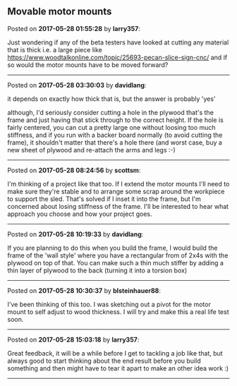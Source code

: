 ## Movable motor mounts
Posted on **2017-05-28 01:55:28** by **larry357**:

Just wondering if any of the beta testers have looked at cutting any material that is thick i.e. a large piece like https://www.woodtalkonline.com/topic/25693-pecan-slice-sign-cnc/ and if so would the motor mounts have to be moved forward?

---

Posted on **2017-05-28 03:30:03** by **davidlang**:

it depends on exactly how thick that is, but the answer is probably 'yes'



although, I'd seriously consider cutting a hole in the plywood that's the frame and just having that stick through to the correct height. If the hole is fairly centered, you can cut a pretty large one without loosing too much stiffness, and if you run with a backer board normally (to avoid cutting the frame), it shouldn't matter that there's a hole there (and worst case, buy a new sheet of plywood and re-attach the arms and legs :-)

---

Posted on **2017-05-28 08:24:56** by **scottsm**:

I'm thinking of a project like that too. If I extend the motor mounts I'll need to make sure they're stable and to arrange some scrap around the workpiece to support the sled. That's solved if I inset it into the frame, but I'm concerned about losing stiffness of the frame. I'll be interested to hear what approach you choose and how your project goes.

---

Posted on **2017-05-28 10:19:33** by **davidlang**:

If you are planning to do this when you build the frame, I would build the frame of the 'wall style' where you have a rectangular from of 2x4s with the plywood on top of that. You can make such a thin much stiffer by adding a thin layer of plywood to the back (turning it into a torsion box)

---

Posted on **2017-05-28 10:30:37** by **blsteinhauer88**:

I've been thinking of this too.  I was sketching out a pivot for the motor mount to self adjust to wood thickness.  I will try and make this a real life test soon.

---

Posted on **2017-05-28 15:03:18** by **larry357**:

Great feedback, it will be a while before I get to tackling a job like that, but always good to start thinking about the end result before you build something and then might have to tear it apart to make an other idea work :)

---

